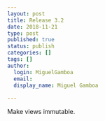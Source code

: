 ```yaml
---
layout: post
title: Release 3.2
date: 2018-11-21
type: post
published: true
status: publish
categories: []
tags: []
author:
  login: MiguelGamboa
  email: 
  display_name: Miguel Gamboa
  
---
```


Make views immutable.
